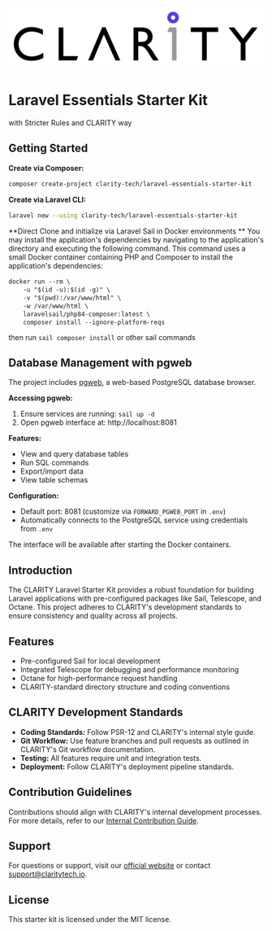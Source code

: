 ![CLARITY Logo](.github/clarity-logo.png)  
# Laravel Essentials Starter Kit 

with Stricter Rules and CLARITY way

## Getting Started  
**Create via Composer:**  
```bash
composer create-project clarity-tech/laravel-essentials-starter-kit  
```

**Create via Laravel CLI:**
```bash
laravel new --using clarity-tech/laravel-essentials-starter-kit  
```

**Direct Clone and initialize via Laravel Sail in Docker environments **
You may install the application's dependencies by navigating to the application's directory and executing the following command. This command uses a small Docker container containing PHP and Composer to install the application's dependencies:

```shell
docker run --rm \
    -u "$(id -u):$(id -g)" \
    -v "$(pwd):/var/www/html" \
    -w /var/www/html \
    laravelsail/php84-composer:latest \
    composer install --ignore-platform-reqs
```

then run `sail composer install` or other sail commands


## Database Management with pgweb

The project includes [pgweb](https://github.com/sosedoff/pgweb), a web-based PostgreSQL database browser. 

**Accessing pgweb:**
1. Ensure services are running: `sail up -d`
2. Open pgweb interface at: http://localhost:8081

**Features:**
- View and query database tables
- Run SQL commands
- Export/import data
- View table schemas

**Configuration:**
- Default port: 8081 (customize via `FORWARD_PGWEB_PORT` in `.env`)
- Automatically connects to the PostgreSQL service using credentials from `.env`

The interface will be available after starting the Docker containers.

## Introduction
The CLARITY Laravel Starter Kit provides a robust foundation for building Laravel applications with pre-configured packages like Sail, Telescope, and Octane. This project adheres to CLARITY's development standards to ensure consistency and quality across all projects.  

## Features  
- Pre-configured Sail for local development  
- Integrated Telescope for debugging and performance monitoring  
- Octane for high-performance request handling  
- CLARITY-standard directory structure and coding conventions  

## CLARITY Development Standards  
- **Coding Standards:** Follow PSR-12 and CLARITY's internal style guide.  
- **Git Workflow:** Use feature branches and pull requests as outlined in CLARITY's Git workflow documentation.  
- **Testing:** All features require unit and integration tests.  
- **Deployment:** Follow CLARITY's deployment pipeline standards.  

## Contribution Guidelines  
Contributions should align with CLARITY's internal development processes. For more details, refer to our [Internal Contribution Guide](link-to-internal-doc).  

## Support  
For questions or support, visit our [official website](https://www.claritytech.io/) or contact support@claritytech.io.  

## License  
This starter kit is licensed under the MIT license.
